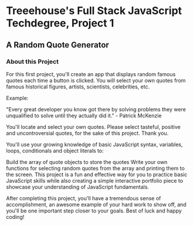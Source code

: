 # Treeehouse's Full Stack JavaScript Techdegree, Project 1
## A Random Quote Generator
### About this Project
For this first project, you'll create an app that displays random famous quotes each time a button is clicked. You will select your own quotes from famous historical figures, artists, scientists, celebrities, etc.

Example:

"Every great developer you know got there by solving problems they were unqualified to solve until they actually did it." - Patrick McKenzie

You'll locate and select your own quotes. Please select tasteful, positive and uncontroversial quotes, for the sake of this project. Thank you.

You'll use your growing knowledge of basic JavaScript syntax, variables, loops, conditionals and object literals to:

Build the array of quote objects to store the quotes Write your own functions for selecting random quotes from the array and printing them to the screen. This project is a fun and effective way for you to practice basic JavaScript skills while also creating a simple interactive portfolio piece to showcase your understanding of JavaScript fundamentals.

After completing this project, you'll have a tremendous sense of accomplishment, an awesome example of your hard work to show off, and you'll be one important step closer to your goals. Best of luck and happy coding!
